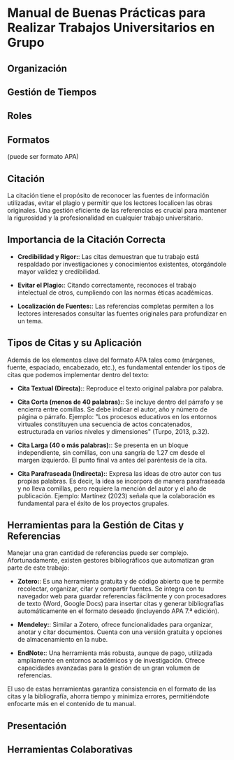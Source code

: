 # Manual de Buenas Prácticas para Realizar Trabajos Universitarios en Grupo

## Organización

## Gestión de Tiempos

## Roles

## Formatos 
(puede ser formato APA)

## Citación

La citación tiene el propósito de reconocer las fuentes de información utilizadas, evitar el plagio y permitir que los lectores localicen las obras originales. Una gestión eficiente de las referencias es crucial para mantener la rigurosidad y la profesionalidad en cualquier trabajo universitario.

## Importancia de la Citación Correcta
- **Credibilidad y Rigor:**: Las citas demuestran que tu trabajo está respaldado por investigaciones y conocimientos existentes, otorgándole mayor validez y credibilidad.

- **Evitar el Plagio:**: Citando correctamente, reconoces el trabajo intelectual de otros, cumpliendo con las normas éticas académicas.

- **Localización de Fuentes:**: Las referencias completas permiten a los lectores interesados consultar las fuentes originales para profundizar en un tema.

## Tipos de Citas y su Aplicación
Además de los elementos clave del formato APA tales como (márgenes, fuente, espaciado, encabezado, etc.), es fundamental entender los tipos de citas que podemos implementar dentro del texto:

- **Cita Textual (Directa):**: Reproduce el texto original palabra por palabra.

- **Cita Corta (menos de 40 palabras):**: Se incluye dentro del párrafo y se encierra entre comillas. Se debe indicar el autor, año y número de página o párrafo. Ejemplo: "Los procesos educativos en los entornos virtuales constituyen una secuencia de actos concatenados, estructurada en varios niveles y dimensiones" (Turpo, 2013, p.32).

- **Cita Larga (40 o más palabras):**: Se presenta en un bloque independiente, sin comillas, con una sangría de 1.27 cm desde el margen izquierdo. El punto final va antes del paréntesis de la cita.

- **Cita Parafraseada (Indirecta):**: Expresa las ideas de otro autor con tus propias palabras. Es decir, la idea se incorpora de manera parafraseada y no lleva comillas, pero requiere la mención del autor y el año de publicación. Ejemplo: Martínez (2023) señala que la colaboración es fundamental para el éxito de los proyectos grupales.

## Herramientas para la Gestión de Citas y Referencias
Manejar una gran cantidad de referencias puede ser complejo. Afortunadamente, existen gestores bibliográficos que automatizan gran parte de este trabajo:

- **Zotero:**: Es una herramienta gratuita y de código abierto que te permite recolectar, organizar, citar y compartir fuentes. Se integra con tu navegador web para guardar referencias fácilmente y con procesadores de texto (Word, Google Docs) para insertar citas y generar bibliografías automáticamente en el formato deseado (incluyendo APA 7.ª edición).

- **Mendeley:**: Similar a Zotero, ofrece funcionalidades para organizar, anotar y citar documentos. Cuenta con una versión gratuita y opciones de almacenamiento en la nube.

- **EndNote:**: Una herramienta más robusta, aunque de pago, utilizada ampliamente en entornos académicos y de investigación. Ofrece capacidades avanzadas para la gestión de un gran volumen de referencias.

El uso de estas herramientas garantiza consistencia en el formato de las citas y la bibliografía, ahorra tiempo y minimiza errores, permitiéndote enfocarte más en el contenido de tu manual.

## Presentación

## Herramientas Colaborativas